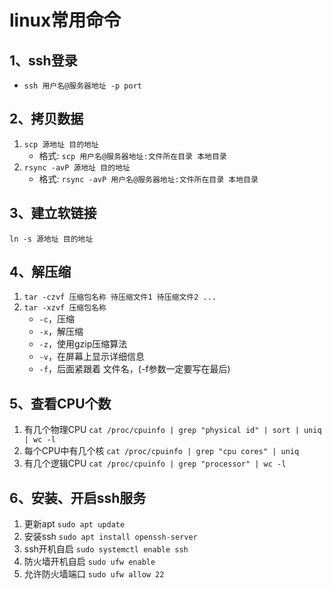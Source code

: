 # linux常用命令

## 1、ssh登录
- `ssh 用户名@服务器地址 -p port`

## 2、拷贝数据
1. `scp 源地址 目的地址`
    - 格式: `scp 用户名@服务器地址:文件所在目录 本地目录`
2. `rsync -avP 源地址 目的地址`
    - 格式: `rsync -avP 用户名@服务器地址:文件所在目录 本地目录`

## 3、建立软链接
`ln -s 源地址 目的地址`

## 4、解压缩
1. `tar -czvf 压缩包名称 待压缩文件1 待压缩文件2 ...`
2. `tar -xzvf 压缩包名称`
    - `-c`，压缩
    - `-x`，解压缩
    - `-z`，使用gzip压缩算法
    - `-v`，在屏幕上显示详细信息
    - `-f`，后面紧跟着 文件名，(-f参数一定要写在最后)

## 5、查看CPU个数
1. 有几个物理CPU `cat /proc/cpuinfo | grep "physical id" | sort | uniq | wc -l`
2. 每个CPU中有几个核 `cat /proc/cpuinfo | grep "cpu cores" | uniq`
3. 有几个逻辑CPU `cat /proc/cpuinfo | grep "processor" | wc -l`

## 6、安装、开启ssh服务
1. 更新apt `sudo apt update`
2. 安装ssh `sudo apt install openssh-server`
3. ssh开机自启 `sudo systemctl enable ssh`
4. 防火墙开机自启 `sudo ufw enable`
5. 允许防火墙端口 `sudo ufw allow 22`